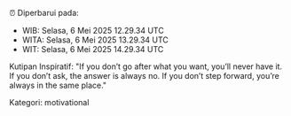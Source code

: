⏰ Diperbarui pada:
- WIB: Selasa, 6 Mei 2025 12.29.34 UTC
- WITA: Selasa, 6 Mei 2025 13.29.34 UTC
- WIT: Selasa, 6 Mei 2025 14.29.34 UTC

Kutipan Inspiratif:
"If you don’t go after what you want, you’ll never have it. If you don’t ask, the answer is always no. If you don’t step forward, you’re always in the same place."


Kategori: motivational

